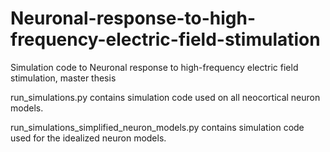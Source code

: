 # Neuronal-response-to-high-frequency-electric-field-stimulation

Simulation code to Neuronal response to high-frequency electric field stimulation, master thesis

run_simulations.py contains simulation code used on all neocortical neuron models.

run_simulations_simplified_neuron_models.py contains simulation code used for the idealized neuron models. 

